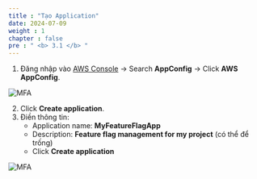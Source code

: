 ```yaml
---
title : "Tạo Application"
date: 2024-07-09
weight : 1
chapter : false
pre : " <b> 3.1 </b> "
---
```


1. Đăng nhập vào [AWS Console](https://aws.amazon.com/console/) -> Search **AppConfig** -> Click **AWS AppConfig**.

![MFA](/images/3/0001.jpg?featherlight=false&width=90pc)

2. Click **Create application**.
3. Điền thông tin:
   - Application name: **MyFeatureFlagApp**
   - Description: **Feature flag management for my project** (có thể để trống)
   - Click **Create application**

![MFA](/images/3/0012.jpg?featherlight=false&width=90pc)